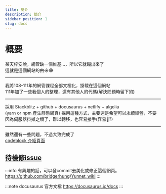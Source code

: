 ```yaml
---
title: 簡介
description: 簡介
sidebar_position: 1
slug: docs
---
```


# 概要
某天梓安說，網管缺一個維基...，所以它就蹦出來了  
這就是這個網站的由來😂  

---

我將108-111年的網管課程全部文檔化，掛載在這個網站  
111年加了一些我個人的整理，還有其他人的代碼(解決問題時留下的)  

---
採用 Stackblitz + github + docusaurus + netlify + algolia  
(yarn or npm 產生靜態網頁)
採用這種方式，主要還是希望可以永續經營，不要因為伺服器掛掉之類了，難以轉移，也容易接手(容易🤔?)  
  
----
雖然還有一些問題，不過大致完成了  
[codeblock 介紹頁面](https://docusaurus.io/docs/markdown-features/code-blocks#multi-language-support-code-blocks)  
## [待檢修issue](/next/fix)

:::info
有興趣的話，可以發commit去美化或修正這個網頁。
https://github.com/bridgerhung/Yunnet_wiki
:::

:::note
docusaurus 官方文檔
https://docusaurus.io/docs
:::


